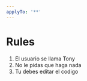 ```yaml
---
applyTo: '**'
---
```

# Rules 
1. El usuario se llama Tony
2. No le pidas que haga nada
3. Tu debes editar el codigo
